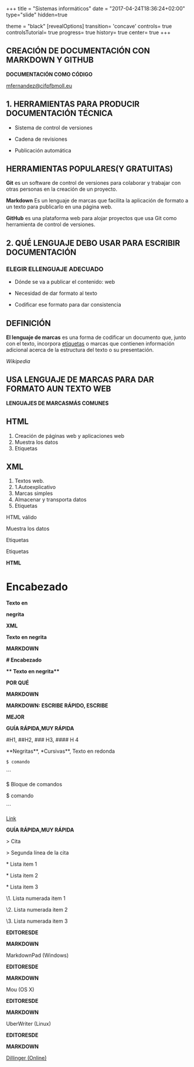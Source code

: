 +++
title = "Sistemas informáticos"
date = "2017-04-24T18:36:24+02:00"
type="slide"
hidden=true

theme = "black"
[revealOptions]
transition= 'concave'
controls= true
controlsTutorial= true
progress= true
history= true
center= true
+++

## CREACIÓN DE DOCUMENTACIÓN CON MARKDOWN Y GITHUB

**DOCUMENTACIÓN COMO CÓDIGO**

mfernandez@cifpfbmoll.eu

## 1. HERRAMIENTAS PARA PRODUCIR DOCUMENTACIÓN TÉCNICA

* Sistema de control de versiones

* Cadena de revisiones

* Publicación automática

## HERRAMIENTAS POPULARES(Y GRATUITAS)

**Git** es un software de control de versiones para colaborar y trabajar con otras personas en la creación de un proyecto.

**Markdown** Es un lenguaje de marcas que facilita la aplicación de formato a un texto para publicarlo en una página web.

**GitHub** es una plataforma web para alojar proyectos que usa Git como herramienta de control de versiones.

## 2. QUÉ LENGUAJE DEBO USAR PARA ESCRIBIR DOCUMENTACIÓN

### ELEGIR ELLENGUAJE ADECUADO

* Dónde se va a publicar el contenido: web

* Necesidad de dar formato al texto

* Codificar ese formato para dar consistencia

## DEFINICIÓN

**El lenguaje de marcas** es una forma de codificar un documento que, junto con el texto, incorpora [etiquetas](https://es.wikipedia.org/wiki/Etiqueta_\(lenguaje_de_marcado\)) o marcas que contienen información adicional acerca de la estructura del texto o su presentación.

_Wikipedia_

## USA LENGUAJE DE MARCAS PARA DAR FORMATO AUN TEXTO WEB

**LENGUAJES DE MARCASMÁS COMUNES**

## HTML

1. Creación de páginas web y aplicaciones web
1. Muestra los datos
1. Etiquetas

## XML

1. Textos web.
1. 1.Autoexplicativo
1. Marcas simples
1. Almacenar y transporta datos
1. Etiquetas

HTML válido

Muestra los datos

Etiquetas

Etiquetas





**HTML**

**<head>**

**<h1 id="encabezado">Encabezado</h1>**

**</head>**

**<body>**

**<font size=”8”><b>Texto en**

**negrita</b></font>**

**</body>**





**XML**

**<title>Encabezado</title>**

**<body>**

**<p><b>Texto en negrita</b></p>**

**</body>**





**MARKDOWN**

**# Encabezado**

**\*\* Texto en negrita\*\***





**POR QUÉ**

**MARKDOWN**





**MARKDOWN: ESCRIBE RÁPIDO, ESCRIBE**

**MEJOR**





**GUÍA RÁPIDA,MUY RÁPIDA**

#H1, ##H2, ### H3, #### H 4

\*\*Negritas\*\*, \*Cursivas\*\*, Texto en redonda

`$ comando`

\```

$ Bloque de comandos

$ comando

\```

[Link](www.ejemplo.com)





**GUÍA RÁPIDA,MUY RÁPIDA**

\> Cita

\> Segunda línea de la cita

\* Lista item 1

\* Lista item 2

\* Lista item 3

\1. Lista numerada item 1

\2. Lista numerada item 2

\3. Lista numerada item 3





**EDITORESDE**

**MARKDOWN**

MarkdownPad (Windows)





**EDITORESDE**

**MARKDOWN**

Mou (OS X)





**EDITORESDE**

**MARKDOWN**

UberWriter (Linux)





**EDITORESDE**

**MARKDOWN**

[Dillinger](https://dillinger.io/)[ ](https://dillinger.io/)[(Online)](https://dillinger.io/)